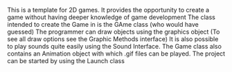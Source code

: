 This is a template for 2D games. 
It provides the opportunity to create a game without having deeper knowledge of game development
The class intended to create the Game in is the GAme class (who would have guessed)
The programmer can draw objects using the graphics object (To see all draw options see the Graphic Methods interface)
It is also possible to play sounds quite easily using the Sound Interface. The Game class
also contains an Animation object with which .gif files can be played. The project
can be started by using the Launch class